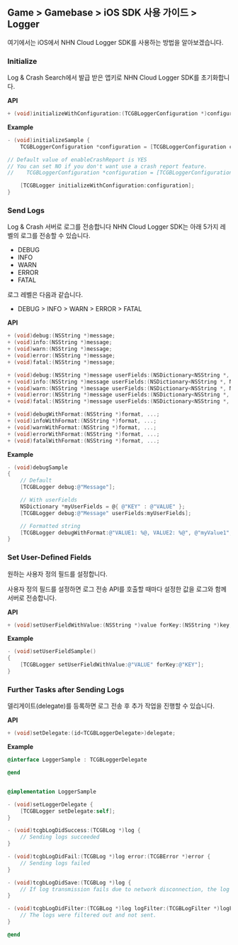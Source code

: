 ## Game > Gamebase > iOS SDK 사용 가이드 > Logger

여기에서는 iOS에서 NHN Cloud Logger SDK를 사용하는 방법을 알아보겠습니다.

### Initialize
Log & Crash Search에서 발급 받은 앱키로  NHN Cloud Logger SDK를 초기화합니다.

**API**

```objectivec
+ (void)initializeWithConfiguration:(TCGBLoggerConfiguration *)configuration;
```

**Example**
```objectivec
- (void)initializeSample {
    TCGBLoggerConfiguration *configuration = [TCGBLoggerConfiguration configurationWithAppKey:@"YOUR_APP_KEY"];

// Default value of enableCrashReport is YES
// You can set NO if you don't want use a crash report feature.
//    TCGBLoggerConfiguration *configuration = [TCGBLoggerConfiguration configurationWithAppKey:@"YOUR_APP_KEY" enableCrashReporter:NO];

    [TCGBLogger initializeWithConfiguration:configuration];
}
```

### Send Logs

Log & Crash 서버로 로그를 전송합니다
NHN Cloud Logger SDK는 아래 5가지 레벨의 로그를 전송할 수 있습니다.

* DEBUG
* INFO
* WARN
* ERROR
* FATAL

로그 레벨은 다음과 같습니다.

* DEBUG > INFO > WARN > ERROR > FATAL

**API**

```objectivec
+ (void)debug:(NSString *)message;
+ (void)info:(NSString *)message;
+ (void)warn:(NSString *)message;
+ (void)error:(NSString *)message;
+ (void)fatal:(NSString *)message;

+ (void)debug:(NSString *)message userFields:(NSDictionary<NSString *, NSString *> *)userFields;
+ (void)info:(NSString *)message userFields:(NSDictionary<NSString *, NSString *> *)userFields;
+ (void)warn:(NSString *)message userFields:(NSDictionary<NSString *, NSString *> *)userFields;
+ (void)error:(NSString *)message userFields:(NSDictionary<NSString *, NSString *> *)userFields;
+ (void)fatal:(NSString *)message userFields:(NSDictionary<NSString *, NSString *> *)userFields;

+ (void)debugWithFormat:(NSString *)format, ...;
+ (void)infoWithFormat:(NSString *)format, ...;
+ (void)warnWithFormat:(NSString *)format, ...;
+ (void)errorWithFormat:(NSString *)format, ...;
+ (void)fatalWithFormat:(NSString *)format, ...;
```

**Example**

```objectivec
- (void)debugSample
{
    // Default
    [TCGBLogger debug:@"Message"];

    // With userFields
    NSDictionary *myUserFields = @{ @"KEY" : @"VALUE" };
    [TCGBLogger debug:@"Message" userFields:myUserFields];

    // Formatted string
    [TCGBLogger debugWithFormat:@"VALUE1: %@, VALUE2: %@", @"myValue1", @"myValue2"];
}
```

### Set User-Defined Fields
원하는 사용자 정의 필드를 설정합니다. 

사용자 정의 필드를 설정하면 로그 전송 API를 호출할 때마다 설정한 값을 로그와 함께 서버로 전송합니다.

**API**

```objectivec
+ (void)setUserFieldWithValue:(NSString *)value forKey:(NSString *)key;
```

**Example**

```objectivec
- (void)setUserFieldSample()
{
    [TCGBLogger setUserFieldWithValue:@"VALUE" forKey:@"KEY"];
}
```

### Further Tasks after Sending Logs

델리게이트(delegate)를 등록하면 로그 전송 후 추가 작업을 진행할 수 있습니다.

**API**

```objectivec
+ (void)setDelegate:(id<TCGBLoggerDelegate>)delegate;
```

**Example**

```objectivec
@interface LoggerSample : TCGBLoggerDelegate

@end


@implementation LoggerSample

- (void)setLoggerDelegate {
    [TCGBLogger setDelegate:self];
}

- (void)tcgbLogDidSuccess:(TCGBLog *)log {
    // Sending logs succeeded
}

- (void)tcgbLogDidFail:(TCGBLog *)log error:(TCGBError *)error {
    // Sending logs failed
}

- (void)tcgbLogDidSave:(TCGBLog *)log {
    // If log transmission fails due to network disconnection, the log is saved in a file for log retransmission.(The saved file cannot be checked.)
}

- (void)tcgbLogDidFilter:(TCGBLog *)log logFilter:(TCGBLogFilter *)logFilter {
    // The logs were filtered out and not sent.
}

@end
```
